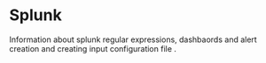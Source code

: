 # Splunk
Information about splunk regular expressions, dashbaords and alert creation and creating input configuration file .
